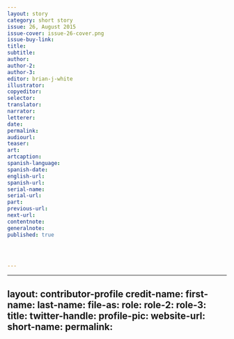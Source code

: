 ```yaml
---
layout: story
category: short story
issue: 26, August 2015
issue-cover: issue-26-cover.png
issue-buy-link:
title:
subtitle:
author:
author-2:
author-3:
editor: brian-j-white
illustrator:
copyeditor:
selector:
translator:
narrator:
letterer:
date:
permalink:
audiourl:
teaser:
art:
artcaption:
spanish-language:
spanish-date:
english-url:
spanish-url:
serial-name:
serial-url:
part:
previous-url:
next-url:
contentnote:
generalnote:
published: true




---
```





---
layout: contributor-profile
credit-name:
first-name:
last-name:
file-as:
role:
role-2:
role-3:
title:
twitter-handle:
profile-pic:
website-url:
short-name:
permalink:
---
